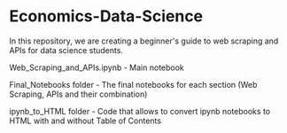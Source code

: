 # Economics-Data-Science

In this repository, we are creating a beginner's guide to web scraping and APIs for data science students.

Web_Scraping_and_APIs.ipynb - Main notebook

Final_Notebooks folder - The final notebooks for each section (Web Scraping, APIs and their combination)

ipynb_to_HTML folder - Code that allows to convert ipynb notebooks to HTML with and without Table of Contents
